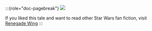 :::(role="doc-pagebreak"}
![](./assets/renegadewing.jpg)

If you liked this tale and want to read other Star Wars fan fiction, visit [Renegade Wing](http://www.renegadewing.com)
:::
